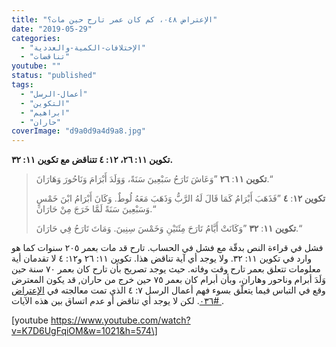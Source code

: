 ```yaml
---
title: "الإعتراض ٠٤٨، كم كان عمر تارح حين مات؟"
date: "2019-05-29"
categories: 
  - "الإختلافات-الكمية-والعددية"
  - "تناقضات"
youtube: ""
status: "published"
tags: 
  - "أعمال-الرسل"
  - "التكوين"
  - "ابراهيم"
  - "حاران"
coverImage: "d9a0d9a4d9a8.jpg"
---
```


**تكوين ١١: ٢٦، ١٢: ٤ تتناقض مع تكوين ١١: ٣٢.**

> **تكوين ١١**: **٢٦** ”وَعَاشَ تَارَحُ سَبْعِينَ سَنَةً، وَوَلَدَ أَبْرَامَ وَنَاحُورَ وَهَارَانَ.“
> 
> **تكوين ١٢**: **٤** ”فَذَهَبَ أَبْرَامُ كَمَا قَالَ لَهُ الرَّبُّ وَذَهَبَ مَعَهُ لُوطٌ. وَكَانَ أَبْرَامُ ابْنَ خَمْسٍ وَسَبْعِينَ سَنَةً لَمَّا خَرَجَ مِنْ حَارَانَ.“
> 
> **تكوين ١١**: **٣٢** ”وَكَانَتْ أَيَّامُ تَارَحَ مِئَتَيْنِ وَخَمْسَ سِنِينَ. وَمَاتَ تَارَحُ فِي حَارَانَ.“

فشل في قراءة النص بدقّة مع فشل في الحساب. تارح قد مات بعمر ٢٠٥ سنوات كما هو وارد في تكوين ١١: ٣٢. ولا يوجد أي آية تناقض هذا. تكوين ١١: ٢٦ و١٢: ٤ لا تقدمان أية معلومات تتعلق بعمر تارح وقت وفاته. حيث يوجد تصريح بأن تارح كان بعمر ٧٠ سنة حين وَلَدَ أبرام وناحور وهاران، وبأن أبرام كان بعمر ٧٥ حين خرج من حاران, قد يكون المعترض وقع في التباس فيما يتعلّق بسوء فهم أعمال الرسل ٧: ٤ الذي تمت معالجته في [الإعتراض  #٠٣٦](http://apologitic.com/2019/05/01/objection036). لكن لا يوجد أي تناقض أو عدم اتساق بين هذه الآيات.

\[youtube https://www.youtube.com/watch?v=K7D6UgFqiOM&w=1021&h=574\]
